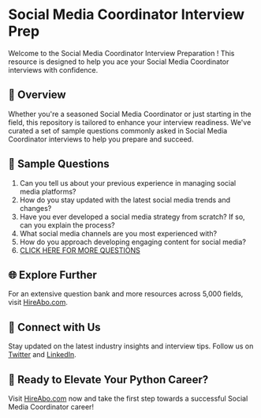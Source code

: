 # Social Media Coordinator Interview Prep

Welcome to the Social Media Coordinator Interview Preparation ! This resource is designed to help you ace your Social Media Coordinator interviews with confidence.

## 🚀 Overview

Whether you're a seasoned Social Media Coordinator or just starting in the field, this repository is tailored to enhance your interview readiness. We've curated a set of sample questions commonly asked in Social Media Coordinator interviews to help you prepare and succeed.

## 📝 Sample Questions

1. Can you tell us about your previous experience in managing social media platforms?
2. How do you stay updated with the latest social media trends and changes?
3. Have you ever developed a social media strategy from scratch? If so, can you explain the process?
4. What social media channels are you most experienced with?
5. How do you approach developing engaging content for social media?
6. [CLICK HERE FOR MORE QUESTIONS](https://hireabo.com/job/1_0_42/Social%20Media%20Coordinator)

## 🌐 Explore Further

For an extensive question bank and more resources across 5,000 fields, visit [HireAbo.com](https://www.hireabo.com).

## 📱 Connect with Us

Stay updated on the latest industry insights and interview tips. Follow us on [Twitter](https://twitter.com/hireabo) and [LinkedIn](https://www.linkedin.com/in/hire-abo-3609972a8/).

## 🚀 Ready to Elevate Your Python Career?

Visit [HireAbo.com](https://www.hireabo.com) now and take the first step towards a successful Social Media Coordinator career!